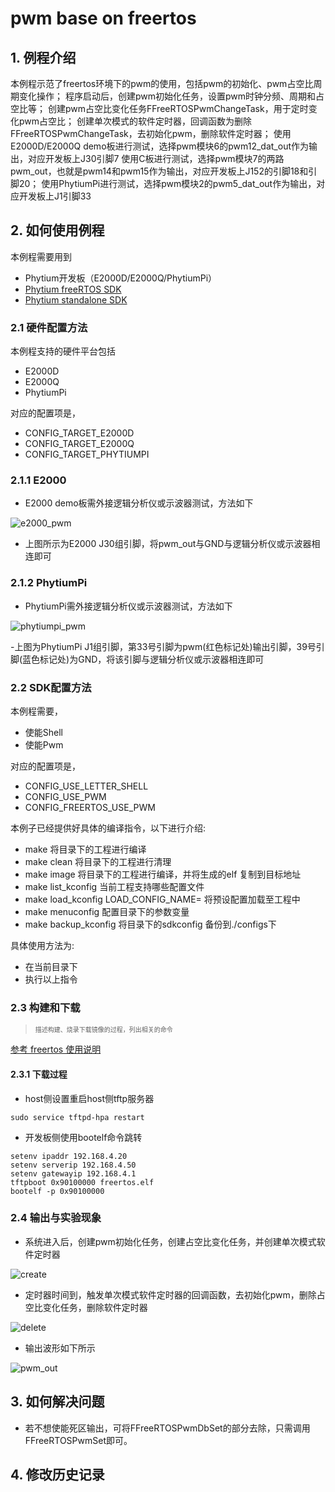 # pwm base on freertos

## 1. 例程介绍

本例程示范了freertos环境下的pwm的使用，包括pwm的初始化、pwm占空比周期变化操作；
程序启动后，创建pwm初始化任务，设置pwm时钟分频、周期和占空比等；
创建pwm占空比变化任务FFreeRTOSPwmChangeTask，用于定时变化pwm占空比；
创建单次模式的软件定时器，回调函数为删除FFreeRTOSPwmChangeTask，去初始化pwm，删除软件定时器；
使用E2000D/E2000Q demo板进行测试，选择pwm模块6的pwm12_dat_out作为输出，对应开发板上J30引脚7
使用C板进行测试，选择pwm模块7的两路pwm_out，也就是pwm14和pwm15作为输出，对应开发板上J152的引脚18和引脚20；
使用PhytiumPi进行测试，选择pwm模块2的pwm5_dat_out作为输出，对应开发板上J1引脚33

## 2. 如何使用例程

本例程需要用到
- Phytium开发板（E2000D/E2000Q/PhytiumPi）
- [Phytium freeRTOS SDK](https://gitee.com/phytium_embedded/phytium-free-rtos-sdk)
- [Phytium standalone SDK](https://gitee.com/phytium_embedded/phytium-standalone-sdk)
### 2.1 硬件配置方法

本例程支持的硬件平台包括

- E2000D
- E2000Q
- PhytiumPi

对应的配置项是，

- CONFIG_TARGET_E2000D
- CONFIG_TARGET_E2000Q
- CONFIG_TARGET_PHYTIUMPI

### 2.1.1 E2000
- E2000 demo板需外接逻辑分析仪或示波器测试，方法如下

![e2000_pwm](./figs/e2000_pwm.png)

- 上图所示为E2000 J30组引脚，将pwm_out与GND与逻辑分析仪或示波器相连即可

### 2.1.2 PhytiumPi
- PhytiumPi需外接逻辑分析仪或示波器测试，方法如下

![phytiumpi_pwm](./figs/phytiumpi_pwm.png)

-上图为PhytiumPi J1组引脚，第33号引脚为pwm(红色标记处)输出引脚，39号引脚(蓝色标记处)为GND，将该引脚与逻辑分析仪或示波器相连即可

### 2.2 SDK配置方法

本例程需要，

- 使能Shell
- 使能Pwm

对应的配置项是，

- CONFIG_USE_LETTER_SHELL
- CONFIG_USE_PWM
- CONFIG_FREERTOS_USE_PWM

本例子已经提供好具体的编译指令，以下进行介绍:
- make 将目录下的工程进行编译
- make clean  将目录下的工程进行清理
- make image   将目录下的工程进行编译，并将生成的elf 复制到目标地址
- make list_kconfig 当前工程支持哪些配置文件
- make load_kconfig LOAD_CONFIG_NAME=<kconfig configuration files>  将预设配置加载至工程中
- make menuconfig   配置目录下的参数变量
- make backup_kconfig 将目录下的sdkconfig 备份到./configs下

具体使用方法为:
- 在当前目录下
- 执行以上指令

### 2.3 构建和下载

><font size="1">描述构建、烧录下载镜像的过程，列出相关的命令</font><br />

[参考 freertos 使用说明](../../../docs/reference/usr/usage.md)

#### 2.3.1 下载过程

- host侧设置重启host侧tftp服务器
```
sudo service tftpd-hpa restart
```

- 开发板侧使用bootelf命令跳转
```
setenv ipaddr 192.168.4.20  
setenv serverip 192.168.4.50 
setenv gatewayip 192.168.4.1 
tftpboot 0x90100000 freertos.elf
bootelf -p 0x90100000
```

### 2.4 输出与实验现象

- 系统进入后，创建pwm初始化任务，创建占空比变化任务，并创建单次模式软件定时器

![create](./figs/create.png)

- 定时器时间到，触发单次模式软件定时器的回调函数，去初始化pwm，删除占空比变化任务，删除软件定时器

![delete](./figs/delete.png)

- 输出波形如下所示

![pwm_out](./figs/pwm_out.png)
## 3. 如何解决问题

- 若不想使能死区输出，可将FFreeRTOSPwmDbSet的部分去除，只需调用FFreeRTOSPwmSet即可。

## 4. 修改历史记录




